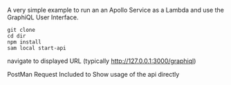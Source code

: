 A very simple example to run an an Apollo Service as a Lambda and use the GraphiQL User Interface. 

```
git clone
cd dir
npm install
sam local start-api
```

navigate to displayed URL (typically http://127.0.0.1:3000/graphiql)

PostMan Request Included to Show usage of the api directly
